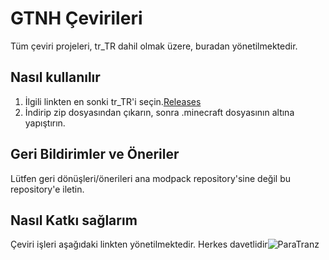 # GTNH Çevirileri

Tüm çeviri projeleri, tr_TR dahil olmak üzere, buradan yönetilmektedir.

## Nasıl kullanılır

1. İlgili linkten en sonki tr_TR'i seçin.[Releases](https://github.com/GTNewHorizons/GTNH-Translations/releases)
2. İndirip zip dosyasından çıkarın, sonra .minecraft dosyasının altına yapıştırın.

## Geri Bildirimler ve Öneriler

Lütfen geri dönüşleri/önerileri ana modpack repository'sine değil bu repository'e iletin.

## Nasıl Katkı sağlarım

Çeviri işleri aşağıdaki linkten yönetilmektedir. Herkes davetlidir![ParaTranz](https://paratranz.cn/projects/9509)
